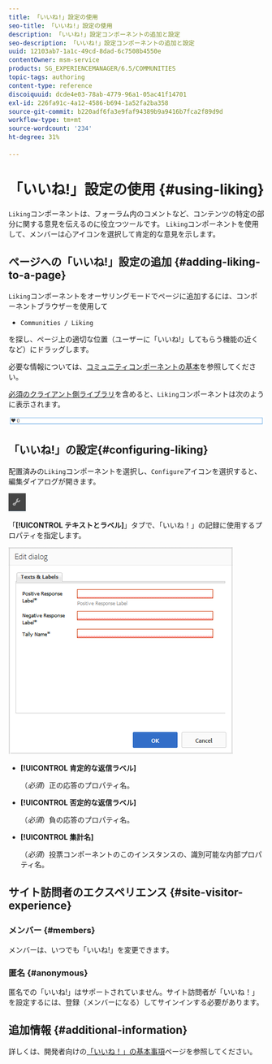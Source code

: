 ```yaml
---
title: 「いいね!」設定の使用
seo-title: 「いいね!」設定の使用
description: 「いいね!」設定コンポーネントの追加と設定
seo-description: 「いいね!」設定コンポーネントの追加と設定
uuid: 12103ab7-1a1c-49cd-8dad-6c7508b4550e
contentOwner: msm-service
products: SG_EXPERIENCEMANAGER/6.5/COMMUNITIES
topic-tags: authoring
content-type: reference
discoiquuid: dcde4e03-78ab-4779-96a1-05ac41f14701
exl-id: 226fa91c-4a12-4586-b694-1a52fa2ba358
source-git-commit: b220adf6fa3e9faf94389b9a9416b7fca2f89d9d
workflow-type: tm+mt
source-wordcount: '234'
ht-degree: 31%

---
```


# 「いいね!」設定の使用  {#using-liking}

`Liking`コンポーネントは、フォーラム内のコメントなど、コンテンツの特定の部分に関する意見を伝えるのに役立つツールです。 `Liking`コンポーネントを使用して、メンバーは心アイコンを選択して肯定的な意見を示します。

## ページへの「いいね!」設定の追加 {#adding-liking-to-a-page}

`Liking`コンポーネントをオーサリングモードでページに追加するには、コンポーネントブラウザーを使用して

* `Communities / Liking`

を探し、ページ上の適切な位置（ユーザーに「いいね!」してもらう機能の近くなど）にドラッグします。

必要な情報については、[コミュニティコンポーネントの基本](basics.md)を参照してください。

[必須のクライアント側ライブラリ](essentials-liking.md#essentials-for-client-side)を含めると、`Liking`コンポーネントは次のように表示されます。

![liking-component](assets/liking-component.png)

## 「いいね!」の設定{#configuring-liking}

配置済みの`Liking`コンポーネントを選択し、`Configure`アイコンを選択すると、編集ダイアログが開きます。

![configure-new](assets/configure-new.png)

「**[!UICONTROL テキストとラベル]**」タブで、「いいね！」の記録に使用するプロパティを指定します。

![設定のいいね！](assets/configure-liking.png)

* **[!UICONTROL 肯定的な返信ラベル]**

   （*必須*）正の応答のプロパティ名。

* **[!UICONTROL 否定的な返信ラベル]**

   （*必須*）負の応答のプロパティ名。

* **[!UICONTROL 集計名]**

   （*必須*）投票コンポーネントのこのインスタンスの、識別可能な内部プロパティ名。

## サイト訪問者のエクスペリエンス {#site-visitor-experience}

### メンバー {#members}

メンバーは、いつでも「いいね!」を変更できます。

### 匿名 {#anonymous}

匿名での「いいね!」はサポートされていません。サイト訪問者が「いいね！」を設定するには、登録（メンバーになる）してサインインする必要があります。

## 追加情報 {#additional-information}

詳しくは、開発者向けの[「いいね！」の基本事項](essentials-liking.md)ページを参照してください。
